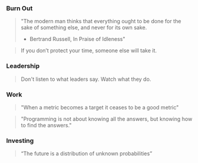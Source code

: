 ### Burn Out

> "The modern man thinks that everything ought to be done for the sake of something else, and never for its own sake.
>  - Bertrand Russell, In Praise of Idleness"

>If you don’t protect your time, someone else will take it.

### Leadership

> Don't listen to what leaders say. Watch what they do.
### Work

> "When a metric becomes a target it ceases to be a good metric"

> "Programming is not about knowing all the answers, but knowing how to find the answers."

### Investing

>“The future is a distribution of unknown probabilities”

